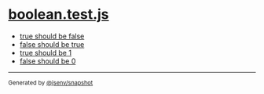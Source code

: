 # [boolean.test.js](../boolean.test.js)



- [true should be false](true_should_be_false/true_should_be_false.md)
- [false should be true](false_should_be_true/false_should_be_true.md)
- [true should be 1](true_should_be_1/true_should_be_1.md)
- [false should be 0](false_should_be_0/false_should_be_0.md)

---

<sub>
  Generated by <a href="https://github.com/jsenv/core/tree/main/packages/independent/snapshot">@jsenv/snapshot</a>
</sub>